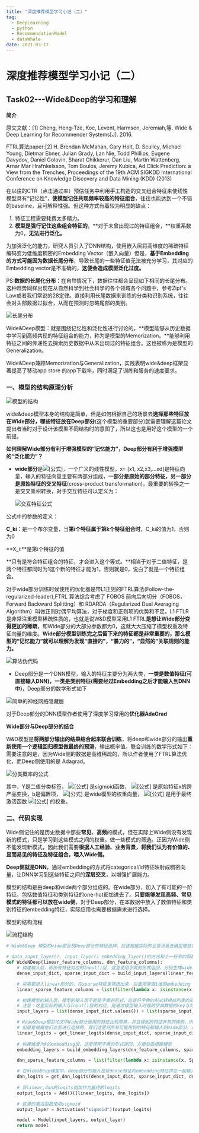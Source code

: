 ```yaml
---
title: "深度推荐模型学习小记（二）"
tag: 
  - DeepLearning
  - python
  - RecommendationModel
  - dataWhale
date: 2021-03-17
---
```


# 深度推荐模型学习小记（二）

## Task02---Wide&Deep的学习和理解

**简介**

原文文献：[1] Cheng, Heng-Tze, Koc, Levent, Harmsen, Jeremiah,等. Wide & Deep Learning for Recommender Systems[J]. 2016.

FTRL算法paper:[2] H. Brendan McMahan, Gary Holt, D. Sculley, Michael Young, Dietmar Ebner, Julian Grady, Lan Nie, Todd Phillips, Eugene Davydov, Daniel Golovin, Sharat Chikkerur, Dan Liu, Martin Wattenberg, Arnar Mar Hrafnkelsson, Tom Boulos, Jeremy Kubica, Ad Click Prediction: a View from the Trenches, Proceedings of the 19th ACM SIGKDD International Conference on Knowledge Discovery and Data Mining (KDD) (2013)

在以往的CTR（点击通过率）预估任务中利用手工构造的交叉组合特征来使线性模型具有“记忆性”，**使模型记住共现频率较高的特征组合**，往往也能达到一个不错的baseline，且可解释性强。但这种方式有着较为明显的缺点：

1. 特征工程需要耗费太多精力。
2. **模型是强行记住这些组合特征的**，**对于未曾出现过的特征组合，**权重系数为0，**无法进行泛化。**

为加强泛化的能力，研究人员引入了DNN结构，使用嵌入层将高维度的稀疏特征编码变为低维度稠密的Embedding Vector（嵌入向量）但是，**基于Embedding的方式可能因为数据长尾分布**，导致长尾的一些特征值无法被充分学习，其对应的Embedding vector是不准确的，**这便会造成模型泛化过度。**

PS:**数据的长尾化分布**：在自然情况下，数据往往都会呈现如下相同的长尾分布。这种趋势同样出现在从自然科学到社会科学的各个领域各个问题中，参考Zipf's Law或者我们常说的28定律。直接利用长尾数据来训练的分类和识别系统，往往会对头部数据过拟合，从而在预测时忽略尾部的类别。

![长尾分布](https://gitee.com/magicye/blogimage/raw/master/img/v2-3c2009cd25376e7bd63b40cee7aa3de6_720w.jpg)

Wide&Deep模型：就是围绕记忆性和泛化性进行讨论的，**模型能够从历史数据中学习到高频共现的特征组合的能力，称为是模型的Memorization。**能够利用特征之间的传递性去探索历史数据中从未出现过的特征组合。这也被称为是模型的Generalization。

Wide&Deep兼顾Memorization与Generalization，实践表明wide&deep框架显著提高了移动app store 的app下载率，同时满足了训练和服务的速度要求。

### 一、模型的结构原理分析

![模型的结构](https://pic4.zhimg.com/v2-509773d865632c1183f339833c585fd3_r.jpg)

wide&deep模型本身的结构是简单，但是如何根据自己的场景去**选择那些特征放在Wide部分，哪些特征放在Deep部分**(这个模型的重要部分)就需要理解这篇论文提出者当时对于设计该模型不同结构时的意图了，所以这也是用好这个模型的一个前提。

**如何理解Wide部分有利于增强模型的“记忆能力”，Deep部分有利于增强模型的“泛化能力”？**

- **wide部分**是![[公式]](https://www.zhihu.com/equation?tex=y%3Dw%5ETx%2Bb)，一个广义的线性模型，x= [x1, x2,x3,...xd]是特征向量，输入的特征向量主要有两部分组成，**一部分是原始的部分特征，另一部分是原始特征的交叉特征**(cross-product transformation)，最重要的转换之一是交叉乘积转换，对于交互特征可以定义为：

  ![交互特征公式](https://gitee.com/magicye/blogimage/raw/master/img/image-20210317173706369.png)

公式中的参数的定义：

**C_ki**：是一个布尔变量，当**第i个特征属于第k个特征组合时**，C_ki的值为1，否则为0

**X_i:**是第i个特征的值

**只有是符合特征组合的特征，才会进入这个等式。**相当于对于二值特征，是两个特征都同时为1这个新的特征才能为1，否则就是0，说白了就是一个特征组合。

对于wide部分训练时候使用的优化器是带L1正则的FTRL算法(Follow-the-regularized-leader),FTRL 算法综合考虑了 FOBOS 前向后向切分（FOBOS，Forward Backward Splitting）和 RDARDA（Regularized Dual Averaging Algorithm）叫做正则对偶平均算法，对于梯度和正则项的优势和不足。L1 FTLR是非常注重模型稀疏性质的，也就是说W&D模型采用L1 FTRL**是想让Wide部分变得更加的稀疏**，即Wide部分的大部分参数都为0，这就大大压缩了模型权重及特征向量的维度。**Wide部分模型训练完之后留下来的特征都是非常重要的，那么模型的“记忆能力”就可以理解为发现"直接的"，“暴力的”，“显然的”关联规则的能力。**

![算法伪代码](http://images.cnitblog.com/i/417893/201406/262049050552702.jpg)

- Deep部分是一个DNN模型，输入的特征主要分为两大类，**一类是数值特征(可直接输入DNN)，一类是类别特征(需要经过Embedding之后才能输入到DNN中)**，Deep部分的数学形式如下

![简单的神经网络隐藏层](https://gitee.com/magicye/blogimage/raw/master/img/image-20210317202742177.png)

对于Deep部分的DNN模型作者使用了深度学习常用的**优化器AdaGrad**

**Wide部分与Deep部分的结合**

W&D模型是**将两部分输出的结果结合起来联合训练**，将deep和wide部分的输出**重新使用一个逻辑回归模型做最终的预测**，输出概率值。联合训练的数学形式如下：需要注意的是，因为Wide侧的数据是高维稀疏的，所以作者使用了FTRL算法优化，而Deep侧使用的是 Adagrad。

![分类概率的公式](https://gitee.com/magicye/blogimage/raw/master/img/image-20210317203236369.png)

其中，Y是二值分类标签， ![[公式]](https://www.zhihu.com/equation?tex=%5Csigma%28.%29) 是sigmoid函数， ![[公式]](https://www.zhihu.com/equation?tex=%5Cphi%28x%29) 是原始特征x的跨产品变换，b是偏置项， ![[公式]](https://www.zhihu.com/equation?tex=w_%7Bwide%7D) 是wide模型的权重向量， ![[公式]](https://www.zhihu.com/equation?tex=w_%7Bdeep%7D) 是用于最终激活函数 ![[公式]](https://www.zhihu.com/equation?tex=a%5E%7B%28l_f%29%7D) 的权重。

### 二、代码实现

Wide侧记住的是历史数据中那些**常见、高频**的模式，但在实际上Wide侧没有发现新的模式，只是学习到这些模式之间的权重，做一些模式的筛选。正因为Wide侧不能发现新模式，因此我们需要**根据人工经验、业务背景，将我们认为有价值的、显而易见的特征及特征组合，喂入Wide侧。**

**Deep侧就是DNN**，通过embedding的方式将categorical/id特征映射成稠密向量，让DNN学习到这些特征之间的**深层交叉**，以增强扩展能力。

模型的结构是由deep和wide两个部分组成的。在wide部分，加入了有可能的一阶特征，包括数值特征和类别特征的one-hot都加进去了。**只要能够发现高频、常见模式的特征都可以放在wide侧**，对于Deep部分，在本数据中放入了数值特征和类别特征的embedding特征，实际应用也需要根据需求进行选择。

模型的结构流程

![流程结构](https://gitee.com/magicye/blogimage/raw/master/img/%E5%9B%BE%E7%89%87image-20210228160557072.png)

```python
# Wide&Deep 模型的wide部分及Deep部分的特征选择，应该根据实际的业务场景去确定哪些特征应该放在Wide部分，哪些特征应该放在Deep部分

# data_input_layer(), input_layer() embedding_layer()的方法和上一任务的函数一样。
def WideNDeep(linear_feature_columns, dnn_feature_columns):
    # 构建输入层，即所有特征对应的Input()层，这里使用字典的形式返回，分别生成wide和deep所需要的input_dict
    dense_input_dict, sparse_input_dict = build_input_layers(linear_feature_columns + dnn_feature_columns)

    # 将需要进入linear部分的，在sparse特征里筛选出来，后面用来做1维的embedding
    linear_sparse_feature_columns = list(filter(lambda x: isinstance(x, SparseFeat), linear_feature_columns))

    # 构建模型的输入层，模型的输入层不能是字典的形式，应该将字典的形式转换成列表的形式
    # 注意：这里实际的输入与Input()层的对应，是通过模型输入时候的字典数据的key与对应name的Input层
    input_layers = list(dense_input_dict.values()) + list(sparse_input_dict.values())

    # Wide&Deep模型论文中Wide部分使用的特征比较简单，并且得到的特征非常的稀疏，所以使用了FTRL优化Wide部分（这里没有实现FTRL）
    # 但是是根据他们业务进行选择的，我们这里将所有可能用到的特征都输入到Wide部分，具体的细节可以根据需求进行修改
    linear_logits = get_linear_logits(dense_input_dict, sparse_input_dict, linear_sparse_feature_columns)
    
    # 构建维度为k的embedding层，这里使用字典的形式返回，方便后面搭建模型
    embedding_layers = build_embedding_layers(dnn_feature_columns, sparse_input_dict, is_linear=False)

    dnn_sparse_feature_columns = list(filter(lambda x: isinstance(x, SparseFeat), dnn_feature_columns))

    # 在Wide&Deep模型中，deep部分的输入是将dense特征和embedding特征拼在一起输入到dnn中
    dnn_logits = get_dnn_logits(dense_input_dict, sparse_input_dict, dnn_sparse_feature_columns, embedding_layers)
    
    # 将linear,dnn的logits相加作为最终的logits
    output_logits = Add()([linear_logits, dnn_logits])

    # 这里的激活函数使用sigmoid
    output_layer = Activation("sigmoid")(output_logits)

    model = Model(input_layers, output_layer)
    return model
```

